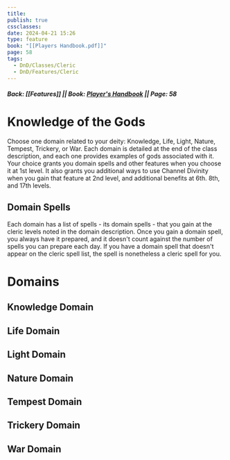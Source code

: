 ```yaml
---
title: 
publish: true
cssclasses: 
date: 2024-04-21 15:26
type: feature
book: "[[Players Handbook.pdf]]"
page: 58
tags:
  - DnD/Classes/Cleric
  - DnD/Features/Cleric
---
```

##### Back: [[Features]] || Book: [Player's Handbook](https://drive.google.com/drive/folders/1O5bhpYizcIT5xxAoLOuzCRht_PVS7VSG?usp=sharing) || Page: 58

# Knowledge of the Gods
Choose one domain related to your deity: Knowledge, Life, Light, Nature, Tempest, Trickery, or War. Each domain is detailed at the end of the class description, and each one provides examples of gods associated with it. Your choice grants you domain spells and other features when you choose it at 1st level. It also grants you additional ways to use Channel Divinity when you gain that feature at 2nd level, and additional benefits at 6th. 8th, and 17th levels.

## Domain Spells
Each domain has a list of spells - its domain spells - that you gain at the cleric levels noted in the domain description. Once you gain a domain spell, you always have it prepared, and it doesn't count against the number of spells you can prepare each day. If you have a domain spell that doesn't appear on the cleric spell list, the spell is nonetheless a cleric spell for you.

# Domains

## Knowledge Domain

## Life Domain

## Light Domain

## Nature Domain

## Tempest Domain

## Trickery Domain

## War Domain

